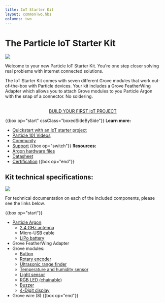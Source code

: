 ```yaml
---
title: IoT Starter Kit
layout: commonTwo.hbs
columns: two
---
```


# The Particle IoT Starter Kit
![](/assets/images/IoT-Starter-Kit-box.jpg)

Welcome to your new Particle IoT Starter Kit. You're one step closer solving real problems with internet connected solutions. 

The IoT Starter Kit comes with seven different Grove modules that work out-of-the-box with Particle devices. Your kit includes a Grove FeatherWing Adapter which allows you to attach Grove modules to you Particle Argon with the snap of a connector. No soldering.

<div align="center">
<br />
<a href="/quickstart/isk-project/" target="_blank" class="button">BUILD YOUR FIRST IoT PROJECT</a>
</div>

{{box op="start" cssClass="boxedSideBySide"}}
**Learn more:**

- [Quickstart with an IoT starter project](/quickstart/isk-project/)
- [Particle 101 Videos](https://www.youtube.com/playlist?list=PLIeLC6NIW2tKvC5W007j_PU-dxONK_ZXR)
- [Community](https://community.particle.io)
- [Support](https://support.particle.io/hc/)
  {{box op="switch"}}
  **Resources:**
- [Argon hardware files](https://github.com/particle-iot/argon)
- [Datasheet](/reference/datasheets/wi-fi/argon-datasheet/)
- [Certification](/hardware/certification/certification/)
  {{box op="end"}}

## Kit technical specifications:
![](/assets/images/IoT-Starter-Kit-parts.jpg)

For technical documentation on each of the included components, please see the links below.

{{box op="start"}}
* [Particle Argon](/argon/)
  * [2.4 GHz antenna](/reference/datasheets/wi-fi/argon-datasheet/#antenna)
  * Micro-USB cable
  * [LiPo battery](/hardware/power/batteries/)
* Grove FeatherWing Adapter
* Grove modules:
  * [Button](/reference/datasheets/accessories/gen3-accessories/#button) 
  * [Rotary encoder](/reference/datasheets/accessories/gen3-accessories/#rotary-angle-sensor)
  * [Ultrasonic range finder](/reference/datasheets/accessories/gen3-accessories/#ultrasonic-ranger) 
  * [Temperature and humidity sensor](/reference/datasheets/accessories/gen3-accessories/#temperature-and-humidity-sensor)
  * [Light sensor](/reference/datasheets/accessories/gen3-accessories/#light-sensor-v1-2) 
  * [RGB LED (chainable)](/reference/datasheets/accessories/gen3-accessories/#chainable-rgb-led)
  * [Buzzer](/reference/datasheets/accessories/gen3-accessories/#buzzer) 
  * [4-Digit display](/reference/datasheets/accessories/gen3-accessories/#4-digit-display)
* Grove wire (8) 
{{box op="end"}}

